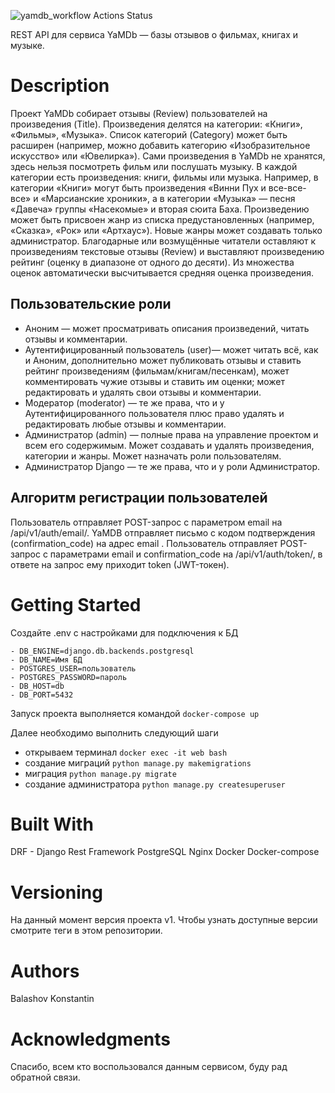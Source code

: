 ![yamdb_workflow Actions Status](https://github.com/BKI92/yamdb_final/workflows/yamdb_workflow/badge.svg)


REST API для сервиса YaMDb — базы отзывов о фильмах, книгах и музыке.

# Description
Проект YaMDb собирает отзывы (Review) пользователей на произведения (Title). 
Произведения делятся на категории: «Книги», «Фильмы», «Музыка». 
Список категорий (Category) может быть расширен (например, можно добавить категорию «Изобразительное искусство» или «Ювелирка»).
Сами произведения в YaMDb не хранятся, здесь нельзя посмотреть фильм или послушать музыку.
В каждой категории есть произведения: книги, фильмы или музыка. 
Например, в категории «Книги» могут быть произведения «Винни Пух и все-все-все» 
и «Марсианские хроники», а в категории «Музыка» — песня «Давеча» 
группы «Насекомые» и вторая сюита Баха. Произведению может быть присвоен жанр 
из списка предустановленных (например, «Сказка», «Рок» или «Артхаус»). Новые 
жанры может создавать только администратор.
Благодарные или возмущённые читатели оставляют к произведениям текстовые 
отзывы (Review) и выставляют произведению рейтинг 
(оценку в диапазоне от одного до десяти). Из множества оценок автоматически 
высчитывается средняя оценка произведения.

## Пользовательские роли
- Аноним — может просматривать описания произведений, читать отзывы и комментарии.
- Аутентифицированный пользователь (user)— может читать всё, как и Аноним, дополнительно может публиковать отзывы и ставить рейтинг произведениям (фильмам/книгам/песенкам), может комментировать чужие отзывы и ставить им оценки; может редактировать и удалять свои отзывы и комментарии.
- Модератор (moderator) — те же права, что и у Аутентифицированного пользователя плюс право удалять и редактировать любые отзывы и комментарии.
- Администратор (admin) — полные права на управление проектом и всем его содержимым. Может создавать и удалять произведения, категории и жанры. Может назначать роли пользователям.
- Администратор Django — те же права, что и у роли Администратор.

## Алгоритм регистрации пользователей
Пользователь отправляет POST-запрос с параметром email на /api/v1/auth/email/.
YaMDB отправляет письмо с кодом подтверждения (confirmation_code) на адрес email .
Пользователь отправляет POST-запрос с параметрами email и confirmation_code 
на /api/v1/auth/token/, в ответе на запрос ему приходит token (JWT-токен).

# Getting Started
Создайте .env с настройками для подключения к БД
```
- DB_ENGINE=django.db.backends.postgresql
- DB_NAME=Имя БД
- POSTGRES_USER=пользователь
- POSTGRES_PASSWORD=пароль
- DB_HOST=db
- DB_PORT=5432
```


Запуск проекта выполняется командой `docker-compose up`
 
Далее необходимо выполнить следующий шаги
 - открываем терминал `docker exec -it web bash`
 - создание миграций `python manage.py makemigrations`
 - миграция `python manage.py migrate`
 - создание администратора `python manage.py createsuperuser`
 
 
# Built With
DRF - Django Rest Framework
PostgreSQL
Nginx 
Docker
Docker-compose


# Versioning
На данный момент версия проекта v1. Чтобы узнать доступные версии смотрите теги в этом репозитории.


# Authors
Balashov Konstantin


# Acknowledgments
Спасибо, всем кто воспользовался данным сервисом, буду рад обратной связи.
